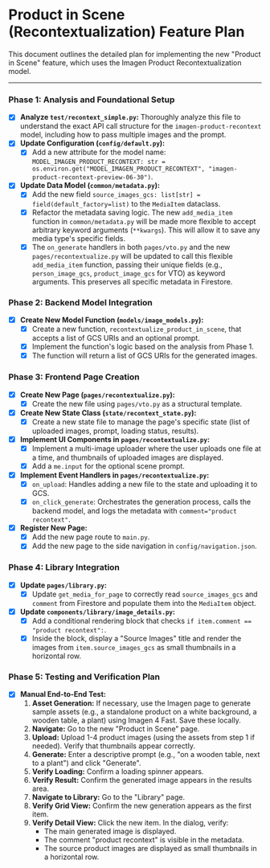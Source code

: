 # Product in Scene (Recontextualization) Feature Plan

This document outlines the detailed plan for implementing the new "Product in Scene" feature, which uses the Imagen Product Recontextualization model.

---

### Phase 1: Analysis and Foundational Setup

- [x] **Analyze `test/recontext_simple.py`:** Thoroughly analyze this file to understand the exact API call structure for the `imagen-product-recontext` model, including how to pass multiple images and the prompt.
- [x] **Update Configuration (`config/default.py`):**
    - [x] Add a new attribute for the model name: `MODEL_IMAGEN_PRODUCT_RECONTEXT: str = os.environ.get("MODEL_IMAGEN_PRODUCT_RECONTEXT", "imagen-product-recontext-preview-06-30")`.
- [x] **Update Data Model (`common/metadata.py`):**
    - [x] Add the new field `source_images_gcs: list[str] = field(default_factory=list)` to the `MediaItem` dataclass.
    - [x] Refactor the metadata saving logic. The new `add_media_item` function in `common/metadata.py` will be made more flexible to accept arbitrary keyword arguments (`**kwargs`). This will allow it to save any media type's specific fields.
    - [x] The `on_generate` handlers in both `pages/vto.py` and the new `pages/recontextualize.py` will be updated to call this flexible `add_media_item` function, passing their unique fields (e.g., `person_image_gcs`, `product_image_gcs` for VTO) as keyword arguments. This preserves all specific metadata in Firestore.

### Phase 2: Backend Model Integration

- [x] **Create New Model Function (`models/image_models.py`):**
    - [x] Create a new function, `recontextualize_product_in_scene`, that accepts a list of GCS URIs and an optional prompt.
    - [x] Implement the function's logic based on the analysis from Phase 1.
    - [x] The function will return a list of GCS URIs for the generated images.

### Phase 3: Frontend Page Creation

- [x] **Create New Page (`pages/recontextualize.py`):**
    - [x] Create the new file using `pages/vto.py` as a structural template.
- [x] **Create New State Class (`state/recontext_state.py`):**
    - [x] Create a new state file to manage the page's specific state (list of uploaded images, prompt, loading status, results).
- [x] **Implement UI Components in `pages/recontextualize.py`:**
    - [x] Implement a multi-image uploader where the user uploads one file at a time, and thumbnails of uploaded images are displayed.
    - [x] Add a `me.input` for the optional scene prompt.
- [x] **Implement Event Handlers in `pages/recontextualize.py`:**
    - [x] `on_upload`: Handles adding a new file to the state and uploading it to GCS.
    - [x] `on_click_generate`: Orchestrates the generation process, calls the backend model, and logs the metadata with `comment="product recontext"`.
- [x] **Register New Page:**
    - [x] Add the new page route to `main.py`.
    - [x] Add the new page to the side navigation in `config/navigation.json`.

### Phase 4: Library Integration

- [x] **Update `pages/library.py`:**
    - [x] Update `get_media_for_page` to correctly read `source_images_gcs` and `comment` from Firestore and populate them into the `MediaItem` object.
- [x] **Update `components/library/image_details.py`:**
    - [x] Add a conditional rendering block that checks `if item.comment == "product recontext":`.
    - [x] Inside the block, display a "Source Images" title and render the images from `item.source_images_gcs` as small thumbnails in a horizontal row.

### Phase 5: Testing and Verification Plan

- [x] **Manual End-to-End Test:**
    1.  **Asset Generation:** If necessary, use the Imagen page to generate sample assets (e.g., a standalone product on a white background, a wooden table, a plant) using Imagen 4 Fast. Save these locally.
    2.  **Navigate:** Go to the new "Product in Scene" page.
    3.  **Upload:** Upload 1-4 product images (using the assets from step 1 if needed). Verify that thumbnails appear correctly.
    4.  **Generate:** Enter a descriptive prompt (e.g., "on a wooden table, next to a plant") and click "Generate".
    5.  **Verify Loading:** Confirm a loading spinner appears.
    6.  **Verify Result:** Confirm the generated image appears in the results area.
    7.  **Navigate to Library:** Go to the "Library" page.
    8.  **Verify Grid View:** Confirm the new generation appears as the first item.
    9.  **Verify Detail View:** Click the new item. In the dialog, verify:
        - The main generated image is displayed.
        - The comment "product recontext" is visible in the metadata.
        - The source product images are displayed as small thumbnails in a horizontal row.
